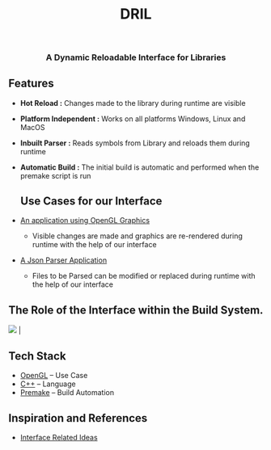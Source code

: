 <div align="center">
  <h1 align="center">DRIL</h1>
</div>
<br/>

  <h3 align="center">A Dynamic Reloadable Interface for Libraries</h3>


## Features

- **Hot Reload :** Changes made to the library during runtime are visible
- **Platform Independent :** Works on all platforms Windows, Linux and MacOS
- **Inbuilt Parser :** Reads symbols from Library and reloads them during runtime
- **Automatic Build :** The initial build is automatic and performed when the premake script is run

  ## Use Cases for our Interface

- [An application using OpenGL Graphics]( https://github.com/Anirudh-V-Gubbi/DRIL/tree/main/examples/OpenGL)
    - Visible changes are made and graphics are re-rendered during runtime with the help of our interface
 
- [A Json Parser Application](https://github.com/Anirudh-V-Gubbi/DRIL/tree/main/examples/FileParser)
    - Files to be Parsed can be modified or replaced during runtime with the help of our interface
  


## The Role of the Interface within the Build System.
 

![](https://github.com/Anirudh-V-Gubbi/DRIL/blob/main/images/Screenshot%20from%202024-06-22%2019-31-58.png)  |  


## Tech Stack

- [OpenGL](https://www.opengl.org/) – Use Case
- [C++](https://en.cppreference.com/w/) – Language
- [Premake](https://premake.github.io/) – Build Automation


## Inspiration and References

- [Interface Related Ideas](https://howistart.org/posts/cpp/1/index.html) 


